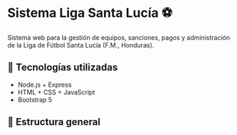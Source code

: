 # Sistema Liga Santa Lucía ⚽️

Sistema web para la gestión de equipos, sanciones, pagos y administración de la Liga de Fútbol Santa Lucía (F.M., Honduras).

## 🚀 Tecnologías utilizadas

- Node.js + Express
- HTML + CSS + JavaScript
- Bootstrap 5

## 📁 Estructura general

